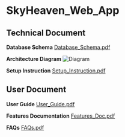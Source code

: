 # SkyHeaven_Web_App

<h2>Technical Document</h2>

**Database Schema**
[Database_Schema.pdf](https://github.com/user-attachments/files/18265496/Database_Schema.pdf)


**Architecture Diagram**
![Diagram](https://github.com/user-attachments/assets/a564c920-1607-489d-8c4b-56445b8ae48b)


**Setup Instruction**
[Setup_Instruction.pdf](https://github.com/user-attachments/files/18265495/Setup_Instruction.pdf)



<h2>User Document</h2>

**User Guide**
[User_Guide.pdf](https://github.com/user-attachments/files/18265498/User_Guide.pdf)


**Features Documentation**
[Features_Doc.pdf](https://github.com/user-attachments/files/18265500/Features_Doc.pdf)


**FAQs**
[FAQs.pdf](https://github.com/user-attachments/files/18265501/FAQs.pdf)




 
